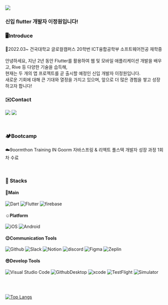 <img src="https://capsule-render.vercel.app/api?type=waving&color=02569B&height=150&section=header" />


  
### 신입 flutter 개발자 이정원입니다!

### 🖥️Introduce
🏫2022.03~ 건국대학교 글로컬캠퍼스 20학번 ICT융합공학부 소프트웨어전공 재학중
<br><br>
안녕하세요, 지난 2년 동안 Flutter를 활용하여 웹 및 모바일 애플리케이션 개발을 배우고, Rive 등 다양한 기술을 습득해,<br>
현재는 두 개의 앱 프로젝트를 곧 출시할 예정인 신입 개발자 이정원입니다.<br>
새로운 기회에 대해 큰 기대와 열정을 가지고 있으며, 앞으로 더 많은 경험을 쌓고 성장하고자 합니다!
<br>



### ✉️Contact
<a href="mailto:piano23010@gmail.com"><img src="https://img.shields.io/badge/Gmail-D14836?style=for-the-badge&logo=gmail&logoColor=white&link=mailto:piano23010@gmail.com"/></a>
<a href="https://intriguing-cowl-e9d.notion.site/Flutter-9ae547bbe5394ce2ab6e9a5280300a06"><img src="https://img.shields.io/badge/Notion-000000?style=for-the-badge&logo=Notion&logoColor=white&link=https://intriguing-cowl-e9d.notion.site/Flutter-9ae547bbe5394ce2ab6e9a5280300a06"/></a> 


<br>

### 🏕️Bootcamp
☁️9oormthon Training IN Goorm 자바스프링 & 리액트 풀스택 개발자 성장 과정 1회차 수료


<br>


### 🔧 Stacks

#### 🥰Main
![Dart](https://img.shields.io/badge/Dart-0175C2.svg?&style=for-the-badge&logo=Dart&logoColor=white)
![Flutter](https://img.shields.io/badge/flutter-02569B.svg?&style=for-the-badge&logo=flutter&logoColor=white)
![firebase](https://img.shields.io/badge/firebase-FFCA28.svg?&style=for-the-badge&logo=firebase&logoColor=white)

#### ☺️Platform
![iOS](https://img.shields.io/badge/iOS-000000.svg?&style=for-the-badge&logo=Apple&logoColor=white)
![Android](https://img.shields.io/badge/Android-3DDC84.svg?&style=for-the-badge&logo=Android&logoColor=white)

#### 😉Communication Tools
![Github](https://img.shields.io/badge/Github-181717.svg?&style=for-the-badge&logo=github&logoColor=white)
![Slack](https://img.shields.io/badge/Slack-4A154B?style=for-the-badge&logo=Slack&logoColor=white)
![Notion](https://img.shields.io/badge/Notion-000000?style=for-the-badge&logo=Notion&logoColor=white)
![discord](https://img.shields.io/badge/discord-5865F2?style=for-the-badge&logo=Discord&logoColor=white)
![Figma](https://img.shields.io/badge/Figma-F24E1E?style=for-the-badge&logo=figma&logoColor=white)
![Zeplin](https://img.shields.io/badge/zeplin-EE6723?style=for-the-badge&logo=openzeppelin&logoColor=white)


#### 😎Develop Tools
![Visual Studio Code](https://img.shields.io/badge/Visual%20Studio%20Code-007ACC.svg?&style=for-the-badge&logo=Visual%20Studio%20Code&logoColor=white)
![GithubDesktop](https://img.shields.io/badge/GithubDesktop-4A154B?style=for-the-badge&logo=Github&logoColor=white)
![xcode](https://img.shields.io/badge/xcode-147EFB?style=for-the-badge&logo=Xcode&logoColor=white)
![TestFlight](https://img.shields.io/badge/TestFlight-147EFB?style=for-the-badge&logo=Xcode&logoColor=white)
![Simulator](https://img.shields.io/badge/Simulator-147EFB?style=for-the-badge&logo=Xcode&logoColor=white)

<br><br>

[![Top Langs](https://github-readme-stats.vercel.app/api/top-langs/?username=location132)](https://github.com/anuraghazra/github-readme-stats)
<!-- [![Anurag's GitHub stats](https://github-readme-stats.vercel.app/api?username=location132)](https://github.com/anuraghazra/github-readme-stats) -->




 
